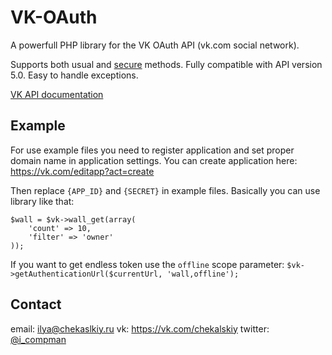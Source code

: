 # VK-OAuth #
A powerfull PHP library for the VK OAuth API (vk.com social network).

Supports both usual and [secure](https://vk.com/dev/secure) methods. Fully compatible with API version 5.0.
Easy to handle exceptions.

[VK API documentation](https://vk.com/dev)


## Example ##
For use example files you need to register application and set proper domain name in application settings.
You can create application here: <https://vk.com/editapp?act=create>

Then replace `{APP_ID}` and `{SECRET}` in example files.
Basically you can use library like that:

```
$wall = $vk->wall_get(array(
    'count' => 10,
    'filter' => 'owner'
));
```

If you want to get endless token use the `offline` scope parameter:
`$vk->getAuthenticationUrl($currentUrl, 'wall,offline');`

## Contact ##
email: <ilya@chekaslkiy.ru>
vk: <https://vk.com/chekalskiy>
twitter: [@i_compman](https://twitter.com/i_compman)